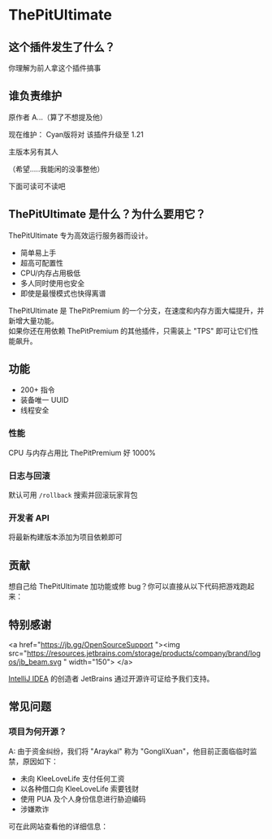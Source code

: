 # ThePitUltimate

## 这个插件发生了什么？

你理解为前人拿这个插件搞事

## 谁负责维护

原作者 A...（算了不想提及他）

现在维护： Cyan版将对 该插件升级至 1.21  

主版本另有其人

（希望.....我能闲的没事整他）

下面可读可不读吧

## ThePitUltimate 是什么？为什么要用它？

ThePitUltimate 专为高效运行服务器而设计。
* 简单易上手
* 超高可配置性
* CPU/内存占用极低
* 多人同时使用也安全
* 即使是最慢模式也快得离谱

ThePitUltimate 是 ThePitPremium 的一个分支，在速度和内存方面大幅提升，并新增大量功能。  
如果你还在用依赖 ThePitPremium 的其他插件，只需装上 "TPS" 即可让它们性能飙升。

## 功能

* 200+ 指令
* 装备唯一 UUID
* 线程安全

### 性能

CPU 与内存占用比 ThePitPremium 好 1000%

### 日志与回滚

默认可用 `/rollback` 搜索并回滚玩家背包

### 开发者 API

将最新构建版本添加为项目依赖即可

## 贡献

想自己给 ThePitUltimate 加功能或修 bug？你可以直接从以下代码把游戏跑起来：

## 特别感谢

&lt;a href="https://jb.gg/OpenSourceSupport "&gt;&lt;img src="https://resources.jetbrains.com/storage/products/company/brand/logos/jb_beam.svg " width="150"&gt;
&lt;/a&gt;

[IntelliJ IDEA](https://jb.gg/OpenSourceSupport) 的创造者 JetBrains 通过开源许可证给予我们支持。

## 常见问题
### 项目为何开源？
A: 由于资金纠纷，我们将 "Araykal" 称为 "GongliXuan"，他目前正面临临时监禁，原因如下：
* 未向 KleeLoveLife 支付任何工资
* 以各种借口向 KleeLoveLife 索要钱财
* 使用 PUA 及个人身份信息进行胁迫编码
* 涉嫌欺诈

可在此网站查看他的详细信息：

